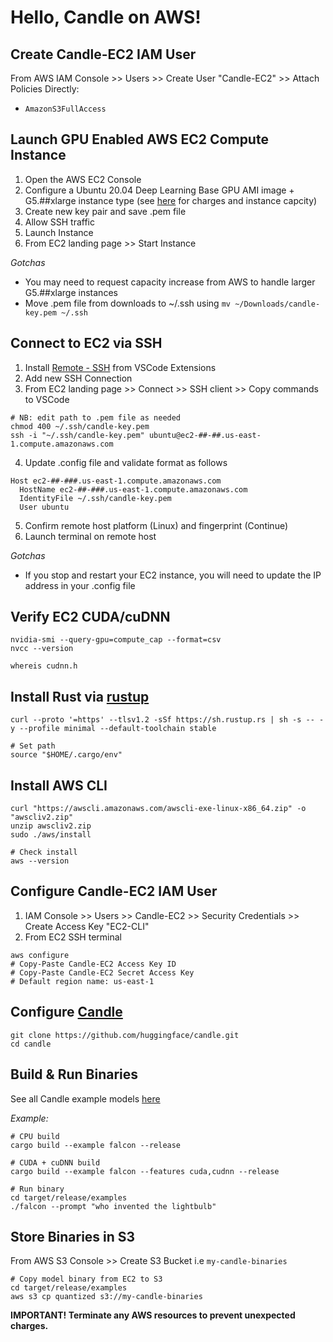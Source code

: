 # Hello, Candle on AWS!

## Create Candle-EC2 IAM User

From AWS IAM Console >> Users >> Create User "Candle-EC2" >> Attach Policies Directly:
* `AmazonS3FullAccess`

## Launch GPU Enabled AWS EC2 Compute Instance

1. Open the AWS EC2 Console
2. Configure a Ubuntu 20.04 Deep Learning Base GPU AMI image + G5.##xlarge instance type (see [here](https://aws.amazon.com/ec2/instance-types/g5/) for charges and instance capcity) 
3. Create new key pair and save .pem file
4. Allow SSH traffic
5. Launch Instance
6. From EC2 landing page >> Start Instance

*Gotchas*
* You may need to request capacity increase from AWS to handle larger G5.##xlarge instances
* Move .pem file from downloads to ~/.ssh using `mv ~/Downloads/candle-key.pem ~/.ssh`

## Connect to EC2 via SSH

1. Install [Remote - SSH](https://code.visualstudio.com/docs/remote/ssh) from VSCode Extensions
2. Add new SSH Connection
3. From EC2 landing page >> Connect >> SSH client >> Copy commands to VSCode
  ```
  # NB: edit path to .pem file as needed
  chmod 400 ~/.ssh/candle-key.pem
  ssh -i "~/.ssh/candle-key.pem" ubuntu@ec2-##-##.us-east-1.compute.amazonaws.com
  ```
4. Update .config file and validate format as follows

  ```
  Host ec2-##-###.us-east-1.compute.amazonaws.com
    HostName ec2-##-###.us-east-1.compute.amazonaws.com
    IdentityFile ~/.ssh/candle-key.pem
    User ubuntu
  ```
5. Confirm remote host platform (Linux) and fingerprint (Continue) 
6. Launch terminal on remote host

*Gotchas*
* If you stop and restart your EC2 instance, you will need to update the IP address in your .config file

## Verify EC2 CUDA/cuDNN

```
nvidia-smi --query-gpu=compute_cap --format=csv
nvcc --version

whereis cudnn.h
```

## Install Rust via [rustup](https://rustup.rs/)

```
curl --proto '=https' --tlsv1.2 -sSf https://sh.rustup.rs | sh -s -- -y --profile minimal --default-toolchain stable

# Set path
source "$HOME/.cargo/env"
```

## Install AWS CLI

```
curl "https://awscli.amazonaws.com/awscli-exe-linux-x86_64.zip" -o "awscliv2.zip"
unzip awscliv2.zip
sudo ./aws/install

# Check install
aws --version
```

## Configure Candle-EC2 IAM User

1. IAM Console >> Users >> Candle-EC2 >> Security Credentials >> Create Access Key "EC2-CLI"
2. From EC2 SSH terminal
```
aws configure
# Copy-Paste Candle-EC2 Access Key ID
# Copy-Paste Candle-EC2 Secret Access Key
# Default region name: us-east-1
```

## Configure [Candle](https://github.com/huggingface/candle)

```
git clone https://github.com/huggingface/candle.git
cd candle
```

## Build & Run Binaries

See all Candle example models [here](https://github.com/huggingface/candle/tree/main/candle-examples/examples)

*Example:*
```
# CPU build
cargo build --example falcon --release

# CUDA + cuDNN build
cargo build --example falcon --features cuda,cudnn --release

# Run binary
cd target/release/examples
./falcon --prompt "who invented the lightbulb"
```

## Store Binaries in S3

From AWS S3 Console >> Create S3 Bucket i.e `my-candle-binaries`

```
# Copy model binary from EC2 to S3 
cd target/release/examples
aws s3 cp quantized s3://my-candle-binaries
```

**IMPORTANT! Terminate any AWS resources to prevent unexpected charges.** 
